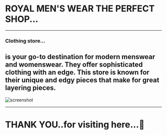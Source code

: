 # ROYAL MEN'S WEAR THE PERFECT SHOP...
---
### Clothing store...
 is your go-to destination for modern menswear and womenswear. They offer sophisticated clothing with an edge. This store is known for their unique and edgy pieces that make for great layering pieces.
---
![screenshot](../../Pictures/Screenshots/Screenshot%20(34).png)


---
# THANK YOU..for visiting here...🙏



